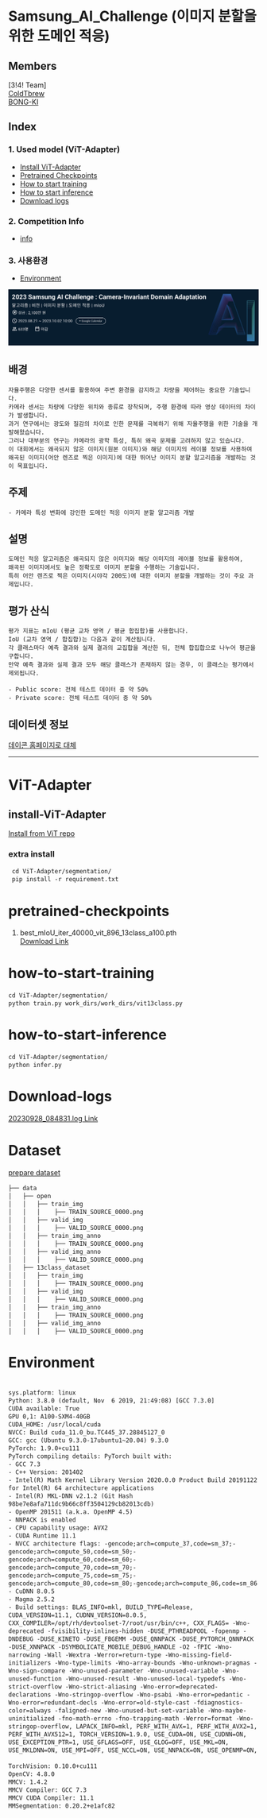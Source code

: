 # Samsung_AI_Challenge (이미지 분할을 위한 도메인 적응)

## Members  
[3!4! Team]  
  [ColdTbrew](https://github.com/ColdTbrew)   
  [BONG-KI](https://github.com/JB0527)

## Index  
 ### 1. Used model (ViT-Adapter)  
  - [Install ViT-Adapter](#install-ViT-Adapter)  
  - [Pretrained Checkpoints](#pretrained-checkpoints)
  - [How to start training](#how-to-start-training)
  - [How to start inference](#how-to-start-inference)  
  - [Download logs](#Download-logs)
  ### 2. Competition Info
  - [info](#배경)
  ### 3. 사용환경  
  - [Environment](#Environment)
    

![대회정보](./pngs/dacon.png)  

## 배경
    자율주행은 다양한 센서를 활용하여 주변 환경을 감지하고 차량을 제어하는 중요한 기술입니다. 
    카메라 센서는 차량에 다양한 위치와 종류로 장착되며, 주행 환경에 따라 영상 데이터의 차이가 발생합니다.
    과거 연구에서는 광도와 질감의 차이로 인한 문제를 극복하기 위해 자율주행을 위한 기술을 개발해왔습니다.
    그러나 대부분의 연구는 카메라의 광학 특성, 특히 왜곡 문제를 고려하지 않고 있습니다.
    이 대회에서는 왜곡되지 않은 이미지(원본 이미지)와 해당 이미지의 레이블 정보를 사용하여
    왜곡된 이미지(어안 렌즈로 찍은 이미지)에 대한 뛰어난 이미지 분할 알고리즘을 개발하는 것이 목표입니다.

## 주제
    - 카메라 특성 변화에 강인한 도메인 적응 이미지 분할 알고리즘 개발

## 설명
    도메인 적응 알고리즘은 왜곡되지 않은 이미지와 해당 이미지의 레이블 정보를 활용하여,
    왜곡된 이미지에서도 높은 정확도로 이미지 분할을 수행하는 기술입니다.
    특히 어안 렌즈로 찍은 이미지(시야각 200도)에 대한 이미지 분할을 개발하는 것이 주요 과제입니다.

## 평가 산식
    평가 지표는 mIoU (평균 교차 영역 / 평균 합집합)를 사용합니다.
    IoU (교차 영역 / 합집합)는 다음과 같이 계산됩니다.
    각 클래스마다 예측 결과와 실제 결과의 교집합을 계산한 뒤, 전체 합집합으로 나누어 평균을 구합니다.
    만약 예측 결과와 실제 결과 모두 해당 클래스가 존재하지 않는 경우, 이 클래스는 평가에서 제외됩니다.
    
    - Public score: 전체 테스트 데이터 중 약 50%
    - Private score: 전체 테스트 데이터 중 약 50%

## 데이터셋 정보
[데이콘 홈페이지로 대체](https://dacon.io/competitions/official/236132/data)

----------------------------------------------------------
# ViT-Adapter  
## install-ViT-Adapter  
  [Install from ViT repo](ViT-Adapter/segmentation/README.md)  
  ### extra install  
  ```
   cd ViT-Adapter/segmentation/
   pip install -r requirement.txt
  ```
# pretrained-checkpoints  
  1. best_mIoU_iter_40000_vit_896_13class_a100.pth  
  [Download Link](https://o365inha-my.sharepoint.com/:u:/g/personal/shchoi8687_office_inha_ac_kr/EXDIk_hKSKpGgB_0a8Frtd0BKxBa8o15xWgW2nMLqNmFWw?e=eOaM1H)  
# how-to-start-training  
   ```
   cd ViT-Adapter/segmentation/
   python train.py work_dirs/work_dirs/vit13class.py
   ```
# how-to-start-inference
   ```
   cd ViT-Adapter/segmentation/
   python infer.py
   ```
# Download-logs  
 [20230928_084831.log Link](https://o365inha-my.sharepoint.com/:u:/g/personal/shchoi8687_office_inha_ac_kr/Ebr5V8U8ejRGhyB0Svu0Ck8B39TiTHr6ZIbYmo6A_reiGA?e=MoEYVj)

# Dataset 
 [prepare dataset](data_preprocessing/data/open)  
 
    ├── data
    │   ├── open
    │   │   ├── train_img
    │   │   │    ├── TRAIN_SOURCE_0000.png
    │   │   ├── valid_img
    │   │   │    ├── VALID_SOURCE_0000.png
    │   │   ├── train_img_anno
    │   │   │    ├── TRAIN_SOURCE_0000.png
    │   │   ├── valid_img_anno
    │   │   │    ├── VALID_SOURCE_0000.png
    │   ├── 13class_dataset
    │   │   ├── train_img
    │   │   │    ├── TRAIN_SOURCE_0000.png
    │   │   ├── valid_img
    │   │   │    ├── VALID_SOURCE_0000.png
    │   │   ├── train_img_anno
    │   │   │    ├── TRAIN_SOURCE_0000.png
    │   │   ├── valid_img_anno
    │   │   │    ├── VALID_SOURCE_0000.png


# Environment  

```

sys.platform: linux
Python: 3.8.0 (default, Nov  6 2019, 21:49:08) [GCC 7.3.0]
CUDA available: True
GPU 0,1: A100-SXM4-40GB
CUDA_HOME: /usr/local/cuda
NVCC: Build cuda_11.0_bu.TC445_37.28845127_0
GCC: gcc (Ubuntu 9.3.0-17ubuntu1~20.04) 9.3.0
PyTorch: 1.9.0+cu111
PyTorch compiling details: PyTorch built with:
- GCC 7.3
- C++ Version: 201402
- Intel(R) Math Kernel Library Version 2020.0.0 Product Build 20191122 for Intel(R) 64 architecture applications
- Intel(R) MKL-DNN v2.1.2 (Git Hash 98be7e8afa711dc9b66c8ff3504129cb82013cdb)
- OpenMP 201511 (a.k.a. OpenMP 4.5)
- NNPACK is enabled
- CPU capability usage: AVX2
- CUDA Runtime 11.1
- NVCC architecture flags: -gencode;arch=compute_37,code=sm_37;-gencode;arch=compute_50,code=sm_50;-gencode;arch=compute_60,code=sm_60;-gencode;arch=compute_70,code=sm_70;-gencode;arch=compute_75,code=sm_75;-gencode;arch=compute_80,code=sm_80;-gencode;arch=compute_86,code=sm_86
- CuDNN 8.0.5
- Magma 2.5.2
- Build settings: BLAS_INFO=mkl, BUILD_TYPE=Release, CUDA_VERSION=11.1, CUDNN_VERSION=8.0.5, CXX_COMPILER=/opt/rh/devtoolset-7/root/usr/bin/c++, CXX_FLAGS= -Wno-deprecated -fvisibility-inlines-hidden -DUSE_PTHREADPOOL -fopenmp -DNDEBUG -DUSE_KINETO -DUSE_FBGEMM -DUSE_QNNPACK -DUSE_PYTORCH_QNNPACK -DUSE_XNNPACK -DSYMBOLICATE_MOBILE_DEBUG_HANDLE -O2 -fPIC -Wno-narrowing -Wall -Wextra -Werror=return-type -Wno-missing-field-initializers -Wno-type-limits -Wno-array-bounds -Wno-unknown-pragmas -Wno-sign-compare -Wno-unused-parameter -Wno-unused-variable -Wno-unused-function -Wno-unused-result -Wno-unused-local-typedefs -Wno-strict-overflow -Wno-strict-aliasing -Wno-error=deprecated-declarations -Wno-stringop-overflow -Wno-psabi -Wno-error=pedantic -Wno-error=redundant-decls -Wno-error=old-style-cast -fdiagnostics-color=always -faligned-new -Wno-unused-but-set-variable -Wno-maybe-uninitialized -fno-math-errno -fno-trapping-math -Werror=format -Wno-stringop-overflow, LAPACK_INFO=mkl, PERF_WITH_AVX=1, PERF_WITH_AVX2=1, PERF_WITH_AVX512=1, TORCH_VERSION=1.9.0, USE_CUDA=ON, USE_CUDNN=ON, USE_EXCEPTION_PTR=1, USE_GFLAGS=OFF, USE_GLOG=OFF, USE_MKL=ON, USE_MKLDNN=ON, USE_MPI=OFF, USE_NCCL=ON, USE_NNPACK=ON, USE_OPENMP=ON, 
  
TorchVision: 0.10.0+cu111
OpenCV: 4.8.0
MMCV: 1.4.2
MMCV Compiler: GCC 7.3
MMCV CUDA Compiler: 11.1
MMSegmentation: 0.20.2+e1afc82
```


